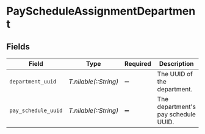 # PayScheduleAssignmentDepartment


## Fields

| Field                               | Type                                | Required                            | Description                         |
| ----------------------------------- | ----------------------------------- | ----------------------------------- | ----------------------------------- |
| `department_uuid`                   | *T.nilable(::String)*               | :heavy_minus_sign:                  | The UUID of the department.         |
| `pay_schedule_uuid`                 | *T.nilable(::String)*               | :heavy_minus_sign:                  | The department's pay schedule UUID. |